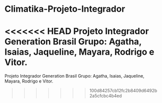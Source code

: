 # Climatika-Projeto-Integrador
 
<<<<<<< HEAD
Projeto Integrador Generation Brasil Grupo: Agatha, Isaias, Jaqueline, Mayara, Rodrigo e Vitor.
=======
Projeto Integrador Generation Brasil Grupo: Agatha, Isaias, Jaqueline, Mayara, Rodrigo e Vitor. 
 
 
>>>>>>> 100d84257cb12fc2b8409d6492b2a5cfcbc4b4ed
